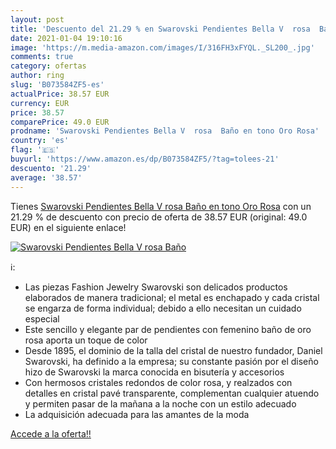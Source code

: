 ```yaml
---
layout: post
title: 'Descuento del 21.29 % en Swarovski Pendientes Bella V  rosa  Baño'
date: 2021-01-04 19:10:16
image: 'https://m.media-amazon.com/images/I/316FH3xFYQL._SL200_.jpg'
comments: true
category: ofertas
author: ring
slug: 'B073584ZF5-es'
actualPrice: 38.57 EUR
currency: EUR
price: 38.57
comparePrice: 49.0 EUR
prodname: 'Swarovski Pendientes Bella V  rosa  Baño en tono Oro Rosa'
country: 'es'
flag: '🇪🇸'
buyurl: 'https://www.amazon.es/dp/B073584ZF5/?tag=tolees-21'
descuento: '21.29'
average: '38.57'
---
```


Tienes [Swarovski Pendientes Bella V  rosa  Baño en tono Oro Rosa](https://www.amazon.es/dp/B073584ZF5/?tag=tolees-21) con un 21.29 % de descuento con precio de oferta de 38.57 EUR (original: 49.0 EUR) en el siguiente enlace!

[![Swarovski Pendientes Bella V  rosa  Baño](https://m.media-amazon.com/images/I/316FH3xFYQL._SL200_.jpg)](https://www.amazon.es/dp/B073584ZF5/?tag=tolees-21)

ℹ️:

- Las piezas Fashion Jewelry Swarovski son delicados productos elaborados de manera tradicional; el metal es enchapado y cada cristal se engarza de forma individual; debido a ello necesitan un cuidado especial
- Este sencillo y elegante par de pendientes con femenino baño de oro rosa aporta un toque de color
- Desde 1895, el dominio de la talla del cristal de nuestro fundador, Daniel Swarovski, ha definido a la empresa; su constante pasión por el diseño hizo de Swarovski la marca conocida en bisutería y accesorios
- Con hermosos cristales redondos de color rosa, y realzados con detalles en cristal pavé transparente, complementan cualquier atuendo y permiten pasar de la mañana a la noche con un estilo adecuado
- La adquisición adecuada para las amantes de la moda

[Accede a la oferta!!](https://www.amazon.es/dp/B073584ZF5/?tag=tolees-21)
